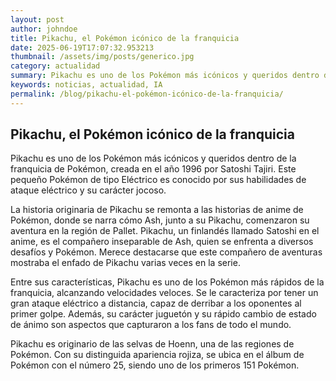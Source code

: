 ```yaml
---
layout: post
author: johndoe
title: Pikachu, el Pokémon icónico de la franquicia
date: 2025-06-19T17:07:32.953213
thumbnail: /assets/img/posts/generico.jpg
category: actualidad
summary: Pikachu es uno de los Pokémon más icónicos y queridos dentro de la franquicia de Pokémon, creada en el año 1996 por Satoshi Tajiri. Este pequeño Pokém...
keywords: noticias, actualidad, IA
permalink: /blog/pikachu-el-pokémon-icónico-de-la-franquicia/
---
```


## Pikachu, el Pokémon icónico de la franquicia

Pikachu es uno de los Pokémon más icónicos y queridos dentro de la franquicia de Pokémon, creada en el año 1996 por Satoshi Tajiri. Este pequeño Pokémon de tipo Eléctrico es conocido por sus habilidades de ataque eléctrico y su carácter jocoso.

La historia originaria de Pikachu se remonta a las historias de anime de Pokémon, donde se narra cómo Ash, junto a su Pikachu, comenzaron su aventura en la región de Pallet. Pikachu, un finlandés llamado Satoshi en el anime, es el compañero inseparable de Ash, quien se enfrenta a diversos desafíos y Pokémon. Merece destacarse que este compañero de aventuras mostraba el enfado de Pikachu varias veces en la serie.

Entre sus características, Pikachu es uno de los Pokémon más rápidos de la franquicia, alcanzando velocidades veloces. Se le caracteriza por tener un gran ataque eléctrico a distancia, capaz de derribar a los oponentes al primer golpe. Además, su carácter juguetón y su rápido cambio de estado de ánimo son aspectos que capturaron a los fans de todo el mundo.

Pikachu es originario de las selvas de Hoenn, una de las regiones de Pokémon. Con su distinguida apariencia rojiza, se ubica en el álbum de Pokémon con el número 25, siendo uno de los primeros 151 Pokémon.
